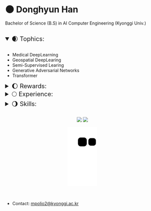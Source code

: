 # &#127761; Donghyun Han  

Bachelor of Science (B.S) in AI Computer Engineering (Kyonggi Univ.) 

<br>

<details open>
    <summary style="font-size: 20px"> &#127762; Tophics:</summary>
<br>  

- Medical DeepLearning
- Geospatial DeepLearing
- Semi-Supervised Learing
- Generative Adversarial Networks  
- Transformer

</details>  

<details>
    <summary style="font-size: 20px">&#127764; Rewards:</summary>
<br>

  - 🏅 경기대학교, 교내 프로그래밍 경진대회 (우수상 수상) (Jun. 2017)  
  - 🏅 한국인터넷정보학회, 캡스톤 디자인 및 아이디어 해커톤 (금상 수상) (Oct. 2021)  
  - 🏅 과학기술정보통신부, 2021 공개 SW 개발자대회 (은상 수상) (Nov. 2021)  
  - 🏅 SW중심대학, 2021 SW상상기업 경진대회 (장려상 수상) (Nov. 2021)  
  - 🏅HealthHub, 2021 HealthHub Datathon: Cephalometric Landmark Detection (우승) (Dec. 2021)  
  - 🏅 한국정보기술학회, 대학생 논문경진대회 우수논문상 (동상) (Jun. 2022)  

</details>  

<details>
    <summary style="font-size: 20px">&#127765; Experience:</summary>
<br>

- <img height=13 src="image/KGU.ico"> &nbsp; &nbsp; &nbsp; &nbsp; &nbsp; &nbsp; &nbsp; &nbsp; &nbsp; &nbsp; &nbsp; &nbsp; &nbsp; B.S, Computer Engineering, Kyonggi University (KGU) (Mar. 2017 -)  
- <img height=13 src="image/etri.svg"> 한국전자통신연구원 (ETRI) Research Trainee (Jul. 2022 - Aug. 2022)  

</details>  

<details>
    <summary style="font-size: 20px">&#127766; Skills: </summary>
<br>
&nbsp;
<code><img height="30" src="image/python.png"></code>
<code><img height="30" src="image/java.png" alt="java"></code>
<code><img height="30" src="image/C.png" alt="C"></code>
<code><img height="30" src="image/sql.png" alt="sql"></code>
<code><img height="30" src="image/Cisco.png" alt="Cisco"></code>
<code><img height="30" src="image/Anaconda.png" alt="Anaconda"></code>
<code><img height="30" src="image/git.png" alt="git"></code>
<code><img height="30" src="image/Android.png" alt="Android"></code>
<code><img height="30" src="image/scikitlearn.png" alt="scikitlearn"></code>
<code><img height="30" src="image/pytorch.png" alt="pytorch"></code>
<code><img height="30" src="image/OpenCV.png" alt="OpenCV"></code>
<code><img height="30" src="image/Tensorflow.png" alt="Tensorflow"></code>

</details>

<br>

<p align = "center">
  <img height="150em" src="https://github-readme-stats.vercel.app/api/?username=DongHyun99&cache_seconds=1800&theme=buefy&line_height=27" >
  <img height="150em" src="https://github-readme-streak-stats.herokuapp.com/?user=DongHyun99&hide_border=true&theme=buefy" />
</p>

<p align = "center">
  <img src="https://raw.githubusercontent.com/donghyun99/donghyun99/output/github-contribution-grid-snake.svg">
<p>  

<br>

- Contact: mpolio2@kyonggi.ac.kr  
